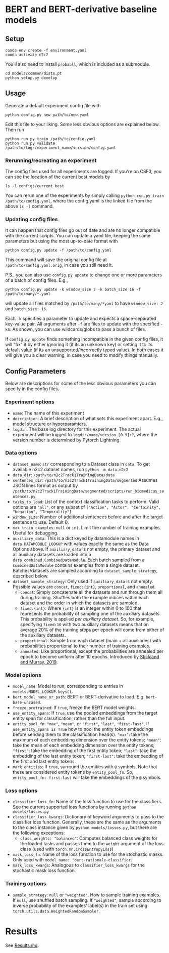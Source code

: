 # BERT and BERT-derivative baseline models

## Setup

```
conda env create -f environment.yaml
conda activate n2c2
```

You'll also need to install `probabll`, which is included as a submodule.

```
cd models/common/dists.pt
python setup.py develop
```

## Usage

Generate a default experiment config file with
```
python config.py new path/to/new.yaml
```

Edit this file to your liking. Some less obvious options are explained below.
Then run

```
python run.py train /path/to/config.yaml
python run.py validate /path/to/logs/experiment_name/version/config.yaml
```

### Rerunning/recreating an experiment

The config files used for all experiments are logged. If you're on CSF3, you can see the location of the current best models by 

```
ls -l configs/current_best
```

You can rerun one of the experiments by simply calling `python run.py train /path/to/config.yaml`, where the config.yaml is the linked file from the above `ls -l` command.


### Updating config files

It can happen that config files go out of date and are no longer compatible with the current scripts. You can update a yaml file, keeping the same parameters but using the most up-to-date format with

```
python config.py update -f /path/to/config.yaml
```

This command will save the original config file at `/path/to/config.yaml.orig`, in case you still need it.

P.S., you can also use `config.py update` to change one or more parameters of a batch of config files. E.g., 

```
python config.py update -k window_size 2 -k batch_size 16 -f /path/to/many/*.yaml
```
will update all files matched by `/path/to/many/*yaml` to have `window_size: 2` and `batch_size: 16`.

Each `-k` specifies a parameter to update and expects a space-separated key-value pair.
All arguments after `-f` are files to update with the specified `-k`s.  As shown, you can use wildcards/globs to pass a bunch of files.

If `config.py update` finds something incompatible in the given config files, it will "fix" it by either ignoring it (if its an unknown key) or setting it to its default value (if its an unsupported/incorrectly typed value). In both cases it will give you a clear warning, in case you need to modify things manually.


## Config Parameters

Below are descriptions for some of the less obvious parameters you can specify in the config files.

### Experiment options
* `name`: The name of this experiment
* `description`: A brief description of what sets this experiment apart. E.g., model structure or hyperparamters.
* `logdir`: The base log directory for this experiment. The actual experiment will be logged to `logdir/name/version_[0-9]+?`, where the version number is determined by Pytorch Lightning.

### Data options
* `dataset_name`: `str` corresponding to a Dataset class in `data`. To get available n2c2 dataset names, run `python -m data.n2c2`
* `data_dir`: `/path/to/n2c2Track1TrainingData/data`
* `sentences_dir`: `/path/to/n2c2Track1TrainingData/segmented` Assumes JSON lines format as output by `/path/to/n2c2Track1TrainingData/segmented/scripts/run_biomedicus_sentences.py`.
* `tasks_to_load`: List of the context classification tasks to perform. Valid options are `"all"`, or any subset of `["Action", "Actor", "Certainity", "Negation", "Temporality"]`
* `window_size`: Number of additional sentences before and after the target sentence to use. Default 0.
* `max_train_examples`: `null` or `int`. Limit the number of training examples. Useful for debugging.
* `auxiliary_data`: This is a dict keyed by datamodule names in `data.DATAMODULE_LOOKUP` with values exactly the same as the Data Options above. If `auxiliary_data` is not empty, the primary dataset and all auxiliary datasets are loaded into a `data.combined.CombinedDataModule`. Each batch sampled from a `CombinedDataModule` contains examples from a single dataset. Batches/datasets are sampled according to `dataset_sample_strategy`, described below.
* `dataset_sample_strategy`: Only used if `auxiliary_data` is not empty. Possible values are `concat`, `fixed:{int}`, `proportional`, and `annealed`.
  - `concat`: Simply concatenate all the datasets and run through them all during training. Shuffles both the example indices within each dataset and the order in which the datasets are sampled.
  - `fixed:{int}`: Where `{int}` is an integer within 0 to 100 that represents the probability of sampling one of the auxiliary datasets. This probability is applied *per auxiliary dataset*. So, for example, specifying `fixed:10` with two auxiliary datasets means that on average 20% of the training steps per epoch will come from either of the auxiliary datasets.
  - `proportional`: Sample from each dataset (main + all auxiliaries) with probabilities proportional to their number of training examples.
  - `annealed`: Like proportional, except the probabilities are annealed per epoch to become uniform after 10 epochs. Introduced by [Stickland and Murray, 2019][1].

### Model options
* `model_name`: Model to run, corresponding to entries in `models.MODEL_LOOKUP.keys()`.
* `bert_model_name_or_path`: BERT or BERT-derivative to load. E.g. `bert-base-uncased`.
* `freeze_pretrained`: If `true`, freeze the BERT model weights.
* `use_entity_spans`: If `true`, use the pooled embeddings from the target entity span for classification, rather than the full input.
* `entity_pool_fn`: `"max"`, `"mean"`, or `"first"`, `"last"`, `"first-last"`. If `use_entity_spans is True` how to pool the entity token embeddings before sending them to the classification head(s). `"max"`: take the maximum of each embedding dimension over the entity tokens; `"mean"`: take the mean of each embedding dimension over the entity tokens; `"first"`: take the embedding of the first entity token; `"last"`: take the embedding of the last entity token; `"first-last"`: take the embedding of the first and last entity tokens.
* `mark_entities`: If `true`, surround the entities with `@` symbols. Note that these are considered entity tokens by `entity_pool_fn`. So, `entity_pool_fn: first-last` will take the embeddings of the `@` symbols.

### Loss options
* `classifier_loss_fn`: Name of the loss function to use for the classifiers. See the current supported loss functions by running `python models/losses.py`
* `classifier_loss_kwargs`: Dictionary of keyword arguments to pass to the classifier loss function. Generally, these are the same as the arguments to the class instance given by `python models/losses.py`, but there are the following exceptions:
  - `class_weights: "balanced"`: Computes balanced class weights for the loaded tasks and passes them to the `weight` argument of the loss class (used with `torch.nn.CrossEntropyLoss`)
* `mask_loss_fn`: Name of the loss function to use for the stochastic masks. Only used with `model_name: "bert-rationale-classifier`.
* `mask_loss_kwargs`: Analogous to `classifier_loss_kwargs` for the stochastic mask loss function.

### Training options
* `sample_strategy`: `null` or `"weighted"`. How to sample training examples. If `null`, use shuffled batch sampling. If `"weighted"`, sample according to inverse probability of the examples' label(s) in the train set using `torch.utils.data.WeightedRandomSampler`.


# Results

See [Results.md](https://github.com/jvasilakes/n2c2-track1/blob/master/context/bert_baselines/Results.md).


[1]: https://proceedings.mlr.press/v97/stickland19a.html
